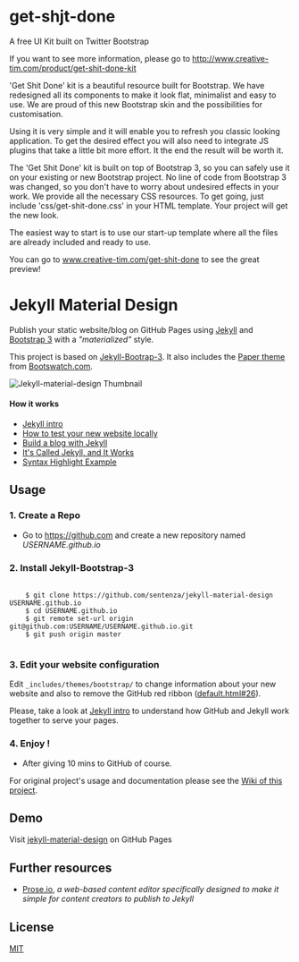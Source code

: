get-shjt-done
=============

A free UI Kit built on Twitter Bootstrap

If you want to see more information, please go to http://www.creative-tim.com/product/get-shit-done-kit

'Get Shit Done' kit is a beautiful resource built for Bootstrap. We have redesigned all its components to make it look flat, minimalist and easy to use. We are proud of this new Bootstrap skin and the possibilities for customisation.

Using it is very simple and it will enable you to refresh you classic looking application. To get the desired effect you will also need to integrate JS plugins that take a little bit more effort. It the end the result will be worth it.

The 'Get Shit Done' kit is built on top of Bootstrap 3, so you can safely use it on your existing or new Bootstrap project. No line of code from Bootstrap 3 was changed, so you don't have to worry about undesired effects in your work.            We provide all the necessary CSS resources. To get going, just include 'css/get-shit-done.css' in your HTML template. Your project will get the new look.

The easiest way to start is to use our start-up template where all the files are already included and ready to use.

You can go to www.creative-tim.com/get-shit-done to see the great preview!
      



Jekyll Material Design 
======================

Publish your static website/blog on GitHub Pages using [Jekyll](https://jekyllrb.com/) and [Bootstrap 3](https://github.com/twbs/bootstrap) with a *"materialized"* style.

This project is based on [Jekyll-Bootrap-3](https://github.com/dbtek/jekyll-bootstrap-3). It also includes the [Paper theme](http://bootswatch.com/paper) from [Bootswatch.com](http://bootswatch.com).

![Jekyll-material-design Thumbnail](https://github.com/sentenza/jekyll-material-design/blob/master/assets/images/jekyll-bootstrap.png "Jekyll material design default theme")


#### How it works

 - [Jekyll intro](http://sentenza.github.io/jekyll-material-design/lessons/2014/02/10/jekyll-intro)
 - [How to test your new website locally](http://sentenza.github.io/lessons/2016/01/17/testing-locally/)
 - [Build a blog with Jekyll](https://www.smashingmagazine.com/2014/08/build-blog-jekyll-github-pages/)
 - [It's Called Jekyll, and It Works](https://developmentseed.org/blog/2013/10/24/its-called-jekyll/)
 - [Syntax Highlight Example](http://sentenza.github.io/jekyll-material-design/lessons/2014/02/13/syntax-highlight-example)

## Usage

### 1. Create a Repo
- Go to <https://github.com> and create a new repository named *USERNAME.github.io*  

### 2. Install Jekyll-Bootstrap-3  
<pre>
  <code>
    $ git clone https://github.com/sentenza/jekyll-material-design USERNAME.github.io
    $ cd USERNAME.github.io
    $ git remote set-url origin git@github.com:USERNAME/USERNAME.github.io.git
    $ git push origin master  
  </code>
</pre> 

### 3. Edit your website configuration

Edit `_includes/themes/bootstrap/` to change information about your new website and also to remove the GitHub red ribbon ([default.html#26](https://github.com/sentenza/jekyll-material-design/blob/master/_includes/themes/bootstrap/default.html#L26)).

Please, take a look at [Jekyll intro](http://sentenza.github.io/jekyll-material-design/lessons/2014/02/10/jekyll-intro) to understand how GitHub and Jekyll work together to serve your pages.

### 4. Enjoy !
- After giving 10 mins to GitHub of course.  

For original project's usage and documentation please see the [Wiki of this project](https://github.com/sentenza/jekyll-material-design/wiki).

## Demo

Visit [jekyll-material-design](https://sentenza.github.io/jekyll-material-design) on GitHub Pages

## Further resources

- [Prose.io](http://prose.io/#about), *a web-based content editor specifically designed to make it simple for content creators to publish to Jekyll*

## License

[MIT](http://opensource.org/licenses/MIT)
